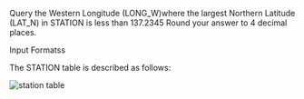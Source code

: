 Query the Western Longitude (LONG_W)where the largest Northern Latitude (LAT_N) in STATION is less than 137.2345 Round your answer to 4 decimal places.



Input Formatss

The STATION table is described as follows:


![station table](https://s3.amazonaws.com/hr-challenge-images/9336/1449345840-5f0a551030-Station.jpg)

